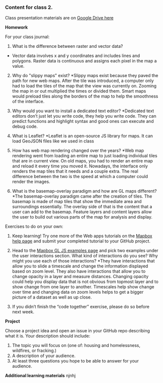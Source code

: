 ### Content for class 2. 

Class presentation materials are on [Google Drive here](https://docs.google.com/presentation/d/1nNNup7iSOsG-xhoxhEWfkNDnwiH74qQ1BbSGji2ql_4/edit#slide=id.g643643ac23_0_34)

__Homework__

For your class journal:

1. What is the difference between raster and vector data?
* Vector data involves x and y coordinates and includes lines and polygons. Raster data is continuous and assigns each pixel in the map a value. 

2. Why do "slippy maps" exist?
*Slippy maps exist because they paved the path for new web maps. After the tile was introduced, a computer only had to load the tiles of the map that the view was currently on. Zooming the map in or out multiplied the times or divided them. Smart maps would preload tiles along the borders of the map to help the smoothness of the interface.

3. Why would you want to install a dedicated text editor?
*Dedicated text editors don’t just let you write code, they help you write code. They can predict functions and highlight syntax and good ones can execute and debug code.

4. What is Leaflet?
*Leaflet is an open-source JS library for maps. It can load GeoJSON files like we used in class

5. How has web map rendering changed over the years?
*Web map rendering went from loading an entire map to just loading individual tiles that are in current view. On old maps, you had to render an entire map and reload it every time you moved it. Nowadays, the interface only renders the map tiles that it needs and a couple extra. The real difference between the two is the speed at which a computer could render the images. 

6. What is the basemap-overlay paradigm and how are GL maps different?
*The basemap-overlay paradigm came after the creation of tiles. The basemap is made of map tiles that show the immediate area and surroundings essentially. The overlay side of that is the content that a user can add to the basemap. Feature layers and content layers allow the user to build out various parts of the map for analysis and display.

Exercises to do on your own:

1. Keep learning! Try one more of the Web apps tutorials on the [Mapbox help page](https://docs.mapbox.com/help/tutorials/#web-apps) and submit your completed tutorial to your GitHub project.
2. Head to the [Mapbox GL JS examples page](https://docs.mapbox.com/mapbox-gl-js/examples/) and pick two examples under the user interactions section. What kind of interactions do you see? Why might you use each of those interactions?
*They have interactions that allow you to slide a timescale and change the information displayed based on zoom level. They also have interactions that allow you to change opacity in a layer and measure distances. Changing opacity could help you display data that is not obvious from topmost layer and to show change from one layer to another. Timescales help show change over time and changing data on zoom levels helps to get a bigger picture of a dataset as well as up close.

3. If you didn’t finish the “code together” exercise, please do so before next week.


__Project__

Choose a project idea and open an issue in your GitHub repo describing what it is. Your description should include:

1. The topic you will focus on (one of: housing and homelessness, wildfires, or fracking.)
2. A description of your audience.
3. At least three questions you hope to be able to answer for your audience.

__Additional learning materials__
njnhj
